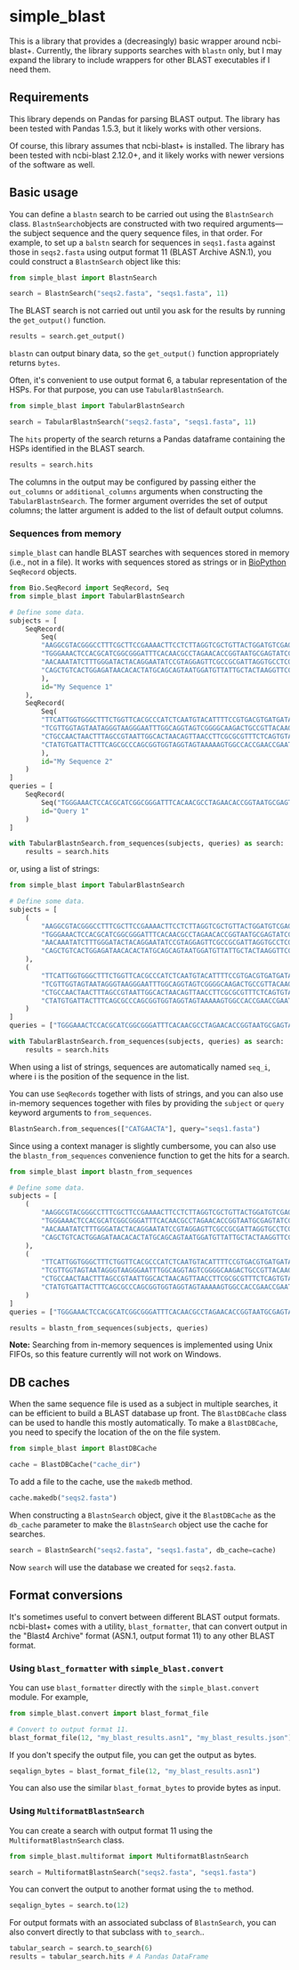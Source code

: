 # simple_blast

This is a library that provides a (decreasingly) basic wrapper around
ncbi-blast+.  Currently, the library supports searches with `blastn` only, but I
may expand the library to include wrappers for other BLAST executables if I need
them.

## Requirements

This library depends on Pandas for parsing BLAST output. The library has been
tested with Pandas 1.5.3, but it likely works with other versions.

Of course, this library assumes that ncbi-blast+ is installed. The library has
been tested with ncbi-blast 2.12.0+, and it likely works with newer versions of
the software as well.

## Basic usage

You can define a `blastn` search to be carried out using the `BlastnSearch`
class. `BlastnSearch`objects are constructed with two required
arguments&mdash;the subject sequence and the query sequence files, in that
order. For example, to set up a `balstn` search for sequences in `seqs1.fasta`
against those in `seqs2.fasta` using output format 11 (BLAST Archive ASN.1), you
could construct a `BlastnSearch` object like this:

```python
from simple_blast import BlastnSearch

search = BlastnSearch("seqs2.fasta", "seqs1.fasta", 11)
```

The BLAST search is not carried out until you ask for the results by running the
`get_output()` function.

```python
results = search.get_output()
```

`blastn` can output binary data, so the `get_output()` function appropriately
returns `bytes`.

Often, it's convenient to use output format 6, a tabular representation of the
HSPs. For that purpose, you can use `TabularBlastnSearch`.

```python
from simple_blast import TabularBlastnSearch

search = TabularBlastnSearch("seqs2.fasta", "seqs1.fasta", 11)
```

The `hits` property of the search returns a Pandas dataframe containing the HSPs
identified in the BLAST search.

```python
results = search.hits
```

The columns in the output may be configured by passing either the `out_columns`
or `additional_columns` arguments when constructing the
`TabularBlastnSearch`. The former argument overrides the set of output columns;
the latter argument is added to the list of default output columns.

### Sequences from memory

`simple_blast` can handle BLAST searches with sequences stored in memory (i.e.,
not in a file). It works with sequences stored as strings or in
[BioPython](https://biopython.org/) `SeqRecord` objects.

```python
from Bio.SeqRecord import SeqRecord, Seq
from simple_blast import TabularBlastnSearch

# Define some data.
subjects = [
    SeqRecord(
	    Seq(
		"AAGGCGTACGGGCCTTTCGCTTCCGAAAACTTCCTCTTAGGTCGCTGTTACTGGATGTCGAGTCAGCACA"
		"TGGGAAACTCCACGCATCGGCGGGATTTCACAACGCCTAGAACACCGGTAATGCGAGTATCCGTATCGGT"
		"AACAAATATCTTTGGGATACTACAGGAATATCCGTAGGAGTTCGCCGCGATTAGGTGCCTCGATGATATG"
		"CAGCTGTCACTGGAGATAACACACTATGCAGCAGTAATGGATGTTATTGCTACTAAGGTTCCCTGTCACC"
	    ),
		id="My Sequence 1"
	),
    SeqRecord(
	    Seq(
		"TTCATTGGTGGGCTTTCTGGTTCACGCCCATCTCAATGTACATTTTCCGTGACGTGATGATAATCATAAC"
		"TCGTTGGTAGTAATAGGGTAAGGGAATTTGGCAGGTAGTCGGGGCAAGACTGCCGTTACAAGCTAATCAT"
		"CTGCCAACTAACTTTAGCCGTAATTGGCACTAACAGTTAACCTTCGCGCGTTTCTCAGTGTAGAGTGAGA"
		"CTATGTGATTACTTTCAGCGCCCAGCGGTGGTAGGTAGTAAAAAGTGGCCACCGAACCGAATGCT"
	    ),
		id="My Sequence 2"
	)
]
queries = [
    SeqRecord(
        Seq("TGGGAAACTCCACGCATCGGCGGGATTTCACAACGCCTAGAACACCGGTAATGCGAGTATCCGT"),
        id="Query 1"
    )
]

with TabularBlastnSearch.from_sequences(subjects, queries) as search:
    results = search.hits
```

or, using a list of strings:

```python
from simple_blast import TabularBlastnSearch

# Define some data.
subjects = [
    (
        "AAGGCGTACGGGCCTTTCGCTTCCGAAAACTTCCTCTTAGGTCGCTGTTACTGGATGTCGAGTCAGCACA"
        "TGGGAAACTCCACGCATCGGCGGGATTTCACAACGCCTAGAACACCGGTAATGCGAGTATCCGTATCGGT"
        "AACAAATATCTTTGGGATACTACAGGAATATCCGTAGGAGTTCGCCGCGATTAGGTGCCTCGATGATATG"
        "CAGCTGTCACTGGAGATAACACACTATGCAGCAGTAATGGATGTTATTGCTACTAAGGTTCCCTGTCACC"
    ),
    (
        "TTCATTGGTGGGCTTTCTGGTTCACGCCCATCTCAATGTACATTTTCCGTGACGTGATGATAATCATAAC"
        "TCGTTGGTAGTAATAGGGTAAGGGAATTTGGCAGGTAGTCGGGGCAAGACTGCCGTTACAAGCTAATCAT"
        "CTGCCAACTAACTTTAGCCGTAATTGGCACTAACAGTTAACCTTCGCGCGTTTCTCAGTGTAGAGTGAGA"
        "CTATGTGATTACTTTCAGCGCCCAGCGGTGGTAGGTAGTAAAAAGTGGCCACCGAACCGAATGCT"
    )
]
queries = ["TGGGAAACTCCACGCATCGGCGGGATTTCACAACGCCTAGAACACCGGTAATGCGAGTATCCGT"]

with TabularBlastnSearch.from_sequences(subjects, queries) as search:
    results = search.hits
```

When using a list of strings, sequences are automatically named `seq_i`, where
i is the position of the sequence in the list.

You can use `SeqRecords` together with lists of strings, and you can also use
in-memory sequences together with files by providing the `subject` or `query`
keyword arguments to `from_sequences`.

```python
BlastnSearch.from_sequences(["CATGAACTA"], query="seqs1.fasta")
```

Since using a context manager is slightly cumbersome, you can also use the
`blastn_from_sequences` convenience function to get the hits for a search.

```python
from simple_blast import blastn_from_sequences

# Define some data.
subjects = [
    (
        "AAGGCGTACGGGCCTTTCGCTTCCGAAAACTTCCTCTTAGGTCGCTGTTACTGGATGTCGAGTCAGCACA"
        "TGGGAAACTCCACGCATCGGCGGGATTTCACAACGCCTAGAACACCGGTAATGCGAGTATCCGTATCGGT"
        "AACAAATATCTTTGGGATACTACAGGAATATCCGTAGGAGTTCGCCGCGATTAGGTGCCTCGATGATATG"
        "CAGCTGTCACTGGAGATAACACACTATGCAGCAGTAATGGATGTTATTGCTACTAAGGTTCCCTGTCACC"
    ),
    (
        "TTCATTGGTGGGCTTTCTGGTTCACGCCCATCTCAATGTACATTTTCCGTGACGTGATGATAATCATAAC"
        "TCGTTGGTAGTAATAGGGTAAGGGAATTTGGCAGGTAGTCGGGGCAAGACTGCCGTTACAAGCTAATCAT"
        "CTGCCAACTAACTTTAGCCGTAATTGGCACTAACAGTTAACCTTCGCGCGTTTCTCAGTGTAGAGTGAGA"
        "CTATGTGATTACTTTCAGCGCCCAGCGGTGGTAGGTAGTAAAAAGTGGCCACCGAACCGAATGCT"
    )
]
queries = ["TGGGAAACTCCACGCATCGGCGGGATTTCACAACGCCTAGAACACCGGTAATGCGAGTATCCGT"]

results = blastn_from_sequences(subjects, queries)
```

**Note:** Searching from in-memory sequences is implemented using Unix FIFOs, so
this feature currently will not work on Windows.

## DB caches

When the same sequence file is used as a subject in multiple searches, it can be
efficient to build a BLAST database up front. The `BlastDBCache` class can be
used to handle this mostly automatically. To make a `BlastDBCache`, you need
to specify the location of the on the file system.

```python
from simple_blast import BlastDBCache

cache = BlastDBCache("cache_dir")
```

To add a file to the cache, use the `makedb` method.

```python
cache.makedb("seqs2.fasta")
```

When constructing a `BlastnSearch` object, give it the `BlastDBCache` as the
`db_cache` parameter to make the `BlastnSearch` object use the cache for
searches.

```python
search = BlastnSearch("seqs2.fasta", "seqs1.fasta", db_cache=cache)
```

Now `search` will use the database we created for `seqs2.fasta`.

## Format conversions

It's sometimes useful to convert between different BLAST output
formats. ncbi-blast+ comes with a utility, `blast_formatter`, that can convert
output in the "Blast4 Archive" format (ASN.1, output format 11) to any other
BLAST format.

### Using `blast_formatter` with `simple_blast.convert`

You can use `blast_formatter` directly with the `simple_blast.convert`
module. For example,

```python
from simple_blast.convert import blast_format_file

# Convert to output format 11.
blast_format_file(12, "my_blast_results.asn1", "my_blast_results.json")
```

If you don't specify the output file, you can get the output as bytes.

```python
seqalign_bytes = blast_format_file(12, "my_blast_results.asn1")
```

You can also use the similar `blast_format_bytes` to provide bytes as input.

### Using `MultiformatBlastnSearch`

You can create a search with output format 11 using the
`MultiformatBlastnSearch` class.

```python
from simple_blast.multiformat import MultiformatBlastnSearch

search = MultiformatBlastnSearch("seqs2.fasta", "seqs1.fasta")
```

You can convert the output to another format using the `to` method.

```python
seqalign_bytes = search.to(12)
```

For output formats with an associated subclass of `BlastnSearch`, you can also
convert directly to that subclass with `to_search`..

```python
tabular_search = search.to_search(6)
results = tabular_search.hits # A Pandas DataFrame
```

